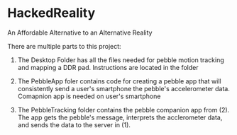 HackedReality
=============
An Affordable Alternative to an Alternative Reality

There are multiple parts to this project:

1) The Desktop Folder has all the files needed for pebble motion tracking and mapping a DDR pad.
Instructions are located in the folder

2) The PebbleApp foler contains code for creating a pebble app that will consistently send a user's smartphone 
the pebble's accelerometer data. Comapnion app is needed on user's smartphone

3) The PebbleTracking folder contains the pebble companion app from (2). The app gets the pebble's message, interprets the
acclerometer data, and sends the data to the server in (1). 
